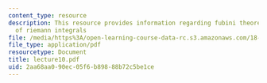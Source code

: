 ```yaml
---
content_type: resource
description: This resource provides information regarding fubini theorem and properties
  of riemann integrals
file: /media/https%3A/open-learning-course-data-rc.s3.amazonaws.com/18-101-analysis-ii-fall-2005/2aa68aa090ec05f6b89888b72c5be1ce_lecture10.pdf
file_type: application/pdf
resourcetype: Document
title: lecture10.pdf
uid: 2aa68aa0-90ec-05f6-b898-88b72c5be1ce
---
```

